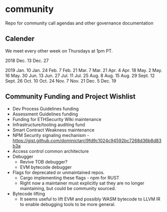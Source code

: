 # community
Repo for community call agendas and other governance documentation

## Calender
We meet every other week on Thursdays at 1pm PT.

2018
Dec. 13
Dec. 27

2019
Jan. 10
Jan. 24
Feb. 7
Feb. 21
Mar. 7
Mar. 21
Apr. 4
Apr. 18
May. 2
May. 16
May. 30
Jun. 13
Jun. 27
Jul. 11
Jul. 25
Aug. 8
Aug. 15
Aug. 29
Sept. 12
Sept. 26
Oct. 10
Oct. 24
Nov. 7
Nov. 21
Dec. 5
Dec. 19

## Community Funding and Project Wishlist

- Dev Process Guidelines funding
- Assessment Guidelines funding
- Funding for ETHSecurity WIki maintenance
- Infrastructure/tooling auditing fund
- Smart Contract Weakness maintenance
- NPM Security signaling mechanism - https://gist.github.com/dominictarr/9fd9c1024c94592bc7268d36b8d83b3a
- Access control common architecture
- Debugger
  - Revive TOB debugger?
  - EVM bytecode debugger
- Flags for deprecated or unmaintained repos. 
  - Cargo implementing these flags - npm for RUST
  - Right now a maintainer must explicitly sat they are no longer maintaining, but could be community sourced. 
- Bytecode lifting
  - It seems useful to lift EVM and possibly WASM bytecode to LLVM IR to enable debugging tools to be more general. 

